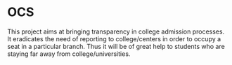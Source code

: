 # OCS
This project aims at bringing transparency in college admission processes. It eradicates the need of reporting to college/centers in order to occupy a seat in a particular branch. Thus it will be of great help to students who are staying far away from college/universities.
